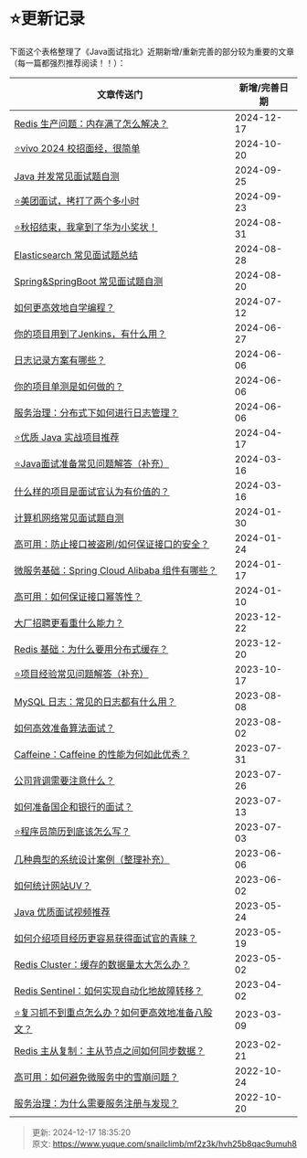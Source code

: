 # ⭐更新记录

下面这个表格整理了《Java面试指北》近期新增/重新完善的部分较为重要的文章（每一篇都强烈推荐阅读！！）：



| 文章传送门 | 新增/完善日期 |
| --- | --- |
| [Redis 生产问题：内存满了怎么解决？](https://www.yuque.com/snailclimb/mf2z3k/vkykhe8apka1nc4q) | 2024-12-17 |
| [⭐️vivo 2024 校招面经，很简单](https://www.yuque.com/snailclimb/mf2z3k/pthvaf31mtwu98bn) | 2024-10-20 |
| [Java 并发常见面试题自测](https://www.yuque.com/snailclimb/mf2z3k/cm70wa) | 2024-09-25 |
| [⭐️美团面试，拷打了两个多小时](https://www.yuque.com/snailclimb/mf2z3k/zpcvgrv2m3a4tifl) | 2024-09-23 |
| [⭐️秋招结束，我拿到了华为小奖状！](https://www.yuque.com/snailclimb/mf2z3k/edrrcom1ybgnni02) | 2024-08-31 |
| [Elasticsearch 常见面试题总结](https://www.yuque.com/snailclimb/mf2z3k/simu3iyhd87kgp3e) | 2024-08-28 |
| [Spring&SpringBoot 常见面试题自测](https://www.yuque.com/snailclimb/mf2z3k/glfl8qdvpiuf3ost) | 2024-08-20 |
| [如何更高效地自学编程？](https://www.yuque.com/snailclimb/mf2z3k/imaxdd) | 2024-07-12 |
| [你的项目用到了Jenkins，有什么用？](https://www.yuque.com/snailclimb/mf2z3k/uba4g8fvxmkvvodl) | 2024-06-27 |
| [日志记录方案有哪些？](https://www.yuque.com/snailclimb/mf2z3k/srwasy4ubg4htbzg) | 2024-06-06 |
| [你的项目单测是如何做的？](https://www.yuque.com/snailclimb/mf2z3k/xn8bbwno39g815hk) | 2024-06-06 |
| [服务治理：分布式下如何进行日志管理？](https://www.yuque.com/snailclimb/mf2z3k/ma1byh) | 2024-06-06 |
| [⭐优质 Java 实战项目推荐](https://www.yuque.com/snailclimb/mf2z3k/sq5pg4) | 2024-04-17 |
| [⭐Java面试准备常见问题解答（补充）](https://www.yuque.com/snailclimb/mf2z3k/yf7r73e7z98gyu71) | 2024-03-16 |
| [什么样的项目是面试官认为有价值的？](https://www.yuque.com/snailclimb/mf2z3k/sw3btw4x1cmwxg6u) | 2024-03-16 |
| [计算机网络常见面试题自测](https://www.yuque.com/snailclimb/mf2z3k/xs5il4mv8ge9h545) | 2024-01-30 |
| [高可用：防止接口被盗刷/如何保证接口的安全？](https://www.yuque.com/snailclimb/mf2z3k/pauv7l8rmidckudq) | 2024-01-24 |
| [微服务基础：Spring Cloud Alibaba 组件有哪些？](https://www.yuque.com/snailclimb/mf2z3k/pxtnw1na4h6wbkge) | 2024-01-17 |
| [高可用：如何保证接口幂等性？](https://www.yuque.com/snailclimb/mf2z3k/mlnfrc6kk95kmli6) | 2024-01-10 |
| [大厂招聘更看重什么能力？](https://www.yuque.com/snailclimb/mf2z3k/sg31f0) | 2023-12-22 |
| [Redis 基础：为什么要用分布式缓存？](https://www.yuque.com/snailclimb/mf2z3k/fg8lgc) | 2023-12-20 |
| [⭐项目经验常见问题解答（补充）](https://www.yuque.com/snailclimb/mf2z3k/redsrr) | 2023-10-17 |
| [MySQL 日志：常见的日志都有什么用？](https://www.yuque.com/snailclimb/mf2z3k/zr4kfk) | 2023-08-08 |
| [如何高效准备算法面试？](https://www.yuque.com/snailclimb/mf2z3k/guu8a1) | 2023-08-02 |
| [Caffeine：Caffeine 的性能为何如此优秀？](https://www.yuque.com/snailclimb/mf2z3k/oson7u6g1fxzxkt4) | 2023-07-31 |
| [公司背调需要注意什么？](https://www.yuque.com/snailclimb/mf2z3k/ndtdz4skyxntgex8) | 2023-07-26 |
| [如何准备国企和银行的面试？](https://www.yuque.com/snailclimb/mf2z3k/tiox606k90pg4xyw) | 2023-07-13 |
| [⭐程序员简历到底该怎么写？](https://www.yuque.com/snailclimb/mf2z3k/lkrrsp) | 2023-07-03 |
| [几种典型的系统设计案例（整理补充）](https://www.yuque.com/snailclimb/mf2z3k/pa8hy8xc39vmqy4b) | 2023-06-06 |
| [如何统计网站UV？](https://www.yuque.com/snailclimb/mf2z3k/dawnum) | 2023-06-02 |
| [Java 优质面试视频推荐](https://www.yuque.com/snailclimb/mf2z3k/ybncpn) | 2023-05-24 |
| [如何介绍项目经历更容易获得面试官的青睐？](https://www.yuque.com/snailclimb/mf2z3k/hlxtez9yy1hfc2y1) | 2023-05-19 |
| [Redis Cluster：缓存的数据量太大怎么办？](https://www.yuque.com/snailclimb/mf2z3k/ikf0l2) | 2023-05-02 |
| [Redis Sentinel：如何实现自动化地故障转移？](https://www.yuque.com/snailclimb/mf2z3k/ft4h1g) | 2023-04-02 |
| [⭐复习抓不到重点怎么办？如何更高效地准备八股文？](https://www.yuque.com/snailclimb/mf2z3k/vdkmzzy0a1v37xtv) | 2023-03-09 |
| [Redis 主从复制：主从节点之间如何同步数据？](https://www.yuque.com/snailclimb/mf2z3k/ks9olb19hc9wse5k) | 2023-02-21 |
| [高可用：如何避免微服务中的雪崩问题？](https://www.yuque.com/snailclimb/mf2z3k/mt8dad) | 2022-10-24 |
| [服务治理：为什么需要服务注册与发现？](https://www.yuque.com/snailclimb/mf2z3k/oevm6g) | 2022-10-20 |






> 更新: 2024-12-17 18:35:20  
> 原文: <https://www.yuque.com/snailclimb/mf2z3k/hvh25b8qac9umuh8>
